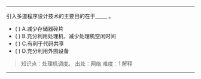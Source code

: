 ---
引入多道程序设计技术的主要目的在于_____ 。
- ( ) A.减少存储器碎片 
- ( ) B.充分利用处理机，减少处理机空闲时间 
- ( ) C.有利于代码共享 
- ( ) D.充分利用外围设备

> 知识点：处理机调度。
> 出处：网络
> 难度：1
> 解释

---